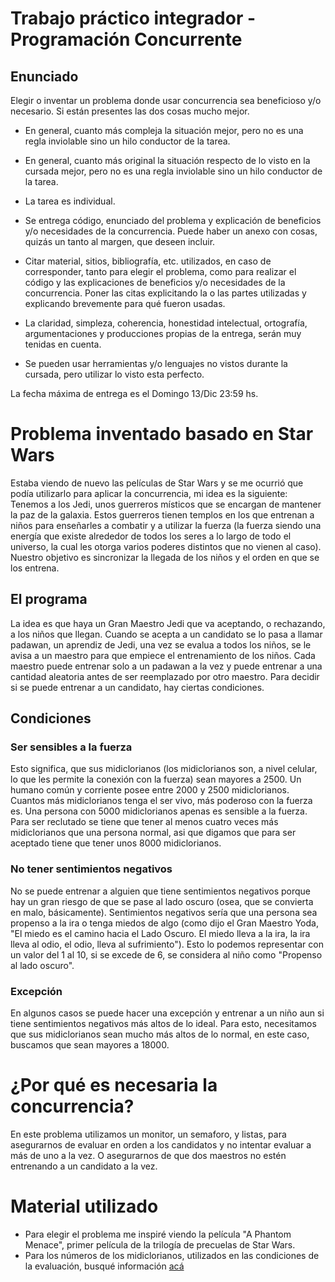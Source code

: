 # Trabajo práctico integrador - Programación Concurrente
## Enunciado
Elegir o inventar un problema donde usar concurrencia sea beneficioso y/o necesario. Si están presentes las dos cosas mucho mejor.

- En general, cuanto más compleja la situación mejor, pero no es una regla inviolable sino un hilo conductor de la tarea.

- En general, cuanto más original la situación respecto de lo visto en la cursada mejor, pero no es una regla inviolable sino un hilo conductor de la tarea.

- La tarea es individual.

- Se entrega código, enunciado del problema y explicación de beneficios y/o necesidades de la concurrencia.
Puede haber un anexo con cosas, quizás un tanto al margen, que deseen incluir.

- Citar material, sitios, bibliografía, etc. utilizados, en caso de corresponder, tanto para elegir el problema, como para realizar el código y las explicaciones de beneficios y/o necesidades de la concurrencia.
Poner las citas explicitando la o las partes utilizadas y explicando brevemente para qué fueron usadas.

- La claridad, simpleza, coherencia, honestidad intelectual, ortografía, argumentaciones y producciones propias de la entrega, serán muy tenidas en cuenta.

- Se pueden usar herramientas y/o lenguajes no vistos durante la cursada, pero utilizar lo visto esta perfecto.

La fecha máxima de entrega es el Domingo 13/Dic 23:59 hs.

# Problema inventado basado en Star Wars
Estaba viendo de nuevo las películas de Star Wars y se me ocurrió que podía utilizarlo para aplicar la concurrencia, mi idea es la siguiente:
Tenemos a los Jedi, unos guerreros místicos que se encargan de mantener la paz de la galaxia. Estos guerreros tienen templos en los que entrenan a niños para enseñarles a combatir y a utilizar la fuerza (la fuerza siendo una energía que existe alrededor de todos los seres a lo largo de todo el universo, la cual les otorga varios poderes distintos que no vienen al caso). Nuestro objetivo es sincronizar la llegada de los niños y el orden en que se los entrena.

## El programa
La idea es que haya un Gran Maestro Jedi que va aceptando, o rechazando, a los niños que llegan. Cuando se acepta a un candidato se lo pasa a llamar padawan, un aprendiz de Jedi, una vez se evalua a todos los niños, se le avisa a un maestro para que empiece el entrenamiento de los niños. Cada maestro puede entrenar solo a un padawan a la vez y puede entrenar a una cantidad aleatoria antes de ser reemplazado por otro maestro. Para decidir si se puede entrenar a un candidato, hay ciertas condiciones.

## Condiciones
### Ser sensibles a la fuerza
Esto significa, que sus midiclorianos (los midiclorianos son, a nivel celular, lo que les permite la conexión con la fuerza) sean mayores a 2500. Un humano común y corriente posee entre 2000 y 2500 midiclorianos. Cuantos más midiclorianos tenga el ser vivo, más poderoso con la fuerza es. Una persona con 5000 midiclorianos apenas es sensible a la fuerza. Para ser reclutado se tiene que tener al menos cuatro veces más midiclorianos que una persona normal, asi que digamos que para ser aceptado tiene que tener unos 8000 midiclorianos.
### No tener sentimientos negativos
No se puede entrenar a alguien que tiene sentimientos negativos porque hay un gran riesgo de que se pase al lado oscuro (osea, que se convierta en malo, básicamente). Sentimientos negativos sería que una persona sea propenso a la ira o tenga miedos de algo (como dijo el Gran Maestro Yoda, "El miedo es el camino hacia el Lado Oscuro. El miedo lleva a la ira, la ira lleva al odio, el odio, lleva al sufrimiento"). Esto lo podemos representar con un valor del 1 al 10, si se excede de 6, se considera al niño como "Propenso al lado oscuro".
### Excepción
En algunos casos se puede hacer una excepción y entrenar a un niño aun si tiene sentimientos negativos más altos de lo ideal. Para esto, necesitamos que sus midiclorianos sean mucho más altos de lo normal, en este caso, buscamos que sean mayores a 18000.

# ¿Por qué es necesaria la concurrencia?
En este problema utilizamos un monitor, un semaforo, y listas, para asegurarnos de evaluar en orden a los candidatos y no intentar evaluar a más de uno a la vez. O asegurarnos de que dos maestros no estén entrenando a un candidato a la vez.

# Material utilizado
- Para elegir el problema me inspiré viendo la película "A Phantom Menace", primer película de la trilogía de precuelas de Star Wars.
- Para los números de los midiclorianos, utilizados en las condiciones de la evaluación, busqué información [acá](https://screenrant.com/star-wars-questions-midichlorians-answered/)
